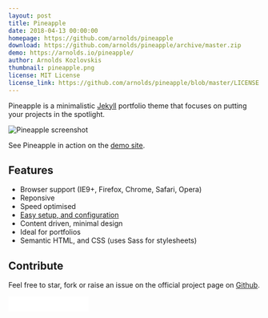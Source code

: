 ```yaml
---
layout: post
title: Pineapple
date: 2018-04-13 00:00:00
homepage: https://github.com/arnolds/pineapple
download: https://github.com/arnolds/pineapple/archive/master.zip
demo: https://arnolds.io/pineapple/
author: Arnolds Kozlovskis
thumbnail: pineapple.png
license: MIT License
license_link: https://github.com/arnolds/pineapple/blob/master/LICENSE.md
---
```


Pineapple is a minimalistic [Jekyll](https://jekyllrb.com) portfolio theme that focuses on putting your projects in the spotlight.

![Pineapple screenshot](https://user-images.githubusercontent.com/9528895/38713105-6dda8a74-3ec7-11e8-8062-8aa6cf24c795.jpg)

See Pineapple in action on the [demo site](https://arnolds.io/pineapple/).

## Features

- Browser support (IE9+, Firefox, Chrome, Safari, Opera)
- Reponsive
- Speed optimised
- [Easy setup, and configuration](https://github.com/arnolds/pineapple/blob/master/README.md)
- Content driven, minimal design
- Ideal for portfolios
- Semantic HTML, and CSS (uses Sass for stylesheets)

## Contribute

Feel free to star, fork or raise an issue on the official project page on [Github](https://github.com/arnolds/pineapple/).

<iframe src="//ghbtns.com/github-btn.html?user=arnolds&repo=pineapple&type=star&count=true&size=large" frameborder="0" scrolling="0" width="160px" height="30px"></iframe>
